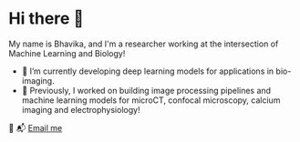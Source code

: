 # Hi there 👋

My name is Bhavika, and I'm a researcher working at the intersection of Machine Learning and Biology!

- 🧠 I’m currently developing deep learning models for applications in bio-imaging. 
- 🧬 Previously, I worked on building image processing pipelines and machine learning models for microCT, confocal microscopy, calcium imaging and electrophysiology!  

🔗 📬 [Email me](bhavika.gopalani@gmail.com)
